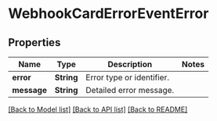 # WebhookCardErrorEventError

## Properties
Name | Type | Description | Notes
------------ | ------------- | ------------- | -------------
**error** | **String** | Error type or identifier. | 
**message** | **String** | Detailed error message. | 

[[Back to Model list]](../README.md#documentation-for-models) [[Back to API list]](../README.md#documentation-for-api-endpoints) [[Back to README]](../README.md)


